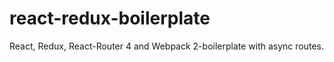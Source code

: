# react-redux-boilerplate
React, Redux, React-Router 4 and Webpack 2-boilerplate with async routes.
